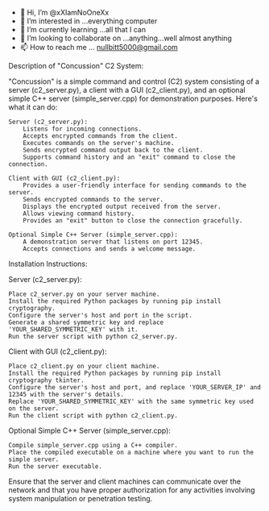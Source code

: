 - 👋 Hi, I’m @xXIamNoOneXx
- 👀 I’m interested in ...everything computer
- 🌱 I’m currently learning ...all that I can
- 💞️ I’m looking to collaborate on ...anything...well almost anything 
- 📫 How to reach me ... nullbitt5000@gmail.com



Description of "Concussion" C2 System:

"Concussion" is a simple command and control (C2) system consisting of a server (c2_server.py), a client with a GUI (c2_client.py), and an optional simple C++ server (simple_server.cpp) for demonstration purposes. Here's what it can do:

    Server (c2_server.py):
        Listens for incoming connections.
        Accepts encrypted commands from the client.
        Executes commands on the server's machine.
        Sends encrypted command output back to the client.
        Supports command history and an "exit" command to close the connection.

    Client with GUI (c2_client.py):
        Provides a user-friendly interface for sending commands to the server.
        Sends encrypted commands to the server.
        Displays the encrypted output received from the server.
        Allows viewing command history.
        Provides an "exit" button to close the connection gracefully.

    Optional Simple C++ Server (simple_server.cpp):
        A demonstration server that listens on port 12345.
        Accepts connections and sends a welcome message.

Installation Instructions:

Server (c2_server.py):

    Place c2_server.py on your server machine.
    Install the required Python packages by running pip install cryptography.
    Configure the server's host and port in the script.
    Generate a shared symmetric key and replace 'YOUR_SHARED_SYMMETRIC_KEY' with it.
    Run the server script with python c2_server.py.

Client with GUI (c2_client.py):

    Place c2_client.py on your client machine.
    Install the required Python packages by running pip install cryptography tkinter.
    Configure the server's host and port, and replace 'YOUR_SERVER_IP' and 12345 with the server's details.
    Replace 'YOUR_SHARED_SYMMETRIC_KEY' with the same symmetric key used on the server.
    Run the client script with python c2_client.py.

Optional Simple C++ Server (simple_server.cpp):

    Compile simple_server.cpp using a C++ compiler.
    Place the compiled executable on a machine where you want to run the simple server.
    Run the server executable.

Ensure that the server and client machines can communicate over the network and that you have proper authorization for any activities involving system manipulation or penetration testing.
